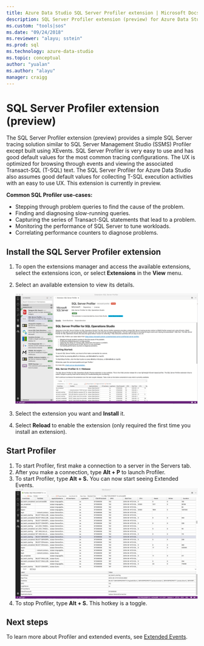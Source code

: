 ```yaml
---
title: Azure Data Studio SQL Server Profiler extension | Microsoft Docs
description: SQL Server Profiler extension (preview) for Azure Data Studio
ms.custom: "tools|sos"
ms.date: "09/24/2018"
ms.reviewer: "alayu; sstein"
ms.prod: sql
ms.technology: azure-data-studio
ms.topic: conceptual
author: "yualan"
ms.author: "alayu"
manager: craigg
---
```

# SQL Server Profiler extension (preview)

The SQL Server Profiler extension (preview) provides a simple SQL Server tracing solution similar to SQL Server Management Studio (SSMS) Profiler except built using XEvents. SQL Server Profiler is very easy to use and has good default values for the most common tracing configurations. The UX is optimized for browsing through events and viewing the associated Transact-SQL (T-SQL) text. The SQL Server Profiler for Azure Data Studio also assumes good default values for collecting T-SQL execution activities with an easy to use UX. This extension is currently in preview.

**Common SQL Profiler use-cases:**

- Stepping through problem queries to find the cause of the problem.
- Finding and diagnosing slow-running queries.
- Capturing the series of Transact-SQL statements that lead to a problem.
- Monitoring the performance of SQL Server to tune workloads.
- Correlating performance counters to diagnose problems.


## Install the SQL Server Profiler extension

1. To open the extensions manager and access the available extensions, select the extensions icon, or select **Extensions** in the **View** menu.
2. Select an available extension to view its details.

   ![profiler extension manager](media/extensions/sql-server-profiler-extension/profiler-extension.png)

1. Select the extension you want and **Install** it.
2. Select **Reload** to enable the extension (only required the first time you install an extension).

## Start Profiler

1. To start Profiler, first make a connection to a server in the Servers tab.
2. After you make a connection, type **Alt + P** to launch Profiler.
3. To start Profiler, type **Alt + S.** You can now start seeing Extended Events.
    ![profiler extension manager](media/extensions/sql-server-profiler-extension/view-profiler.png)    
1. To stop Profiler, type **Alt + S.** This hotkey is a toggle.

## Next steps

To learn more about Profiler and extended events, see [Extended Events](https://docs.microsoft.com/sql/relational-databases/extended-events/extended-events).





